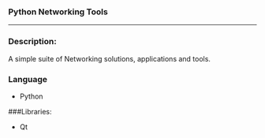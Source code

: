 ### Python Networking Tools

---

### Description:
A simple suite of Networking solutions, applications and tools.

### Language
- Python

###Libraries:
- Qt
